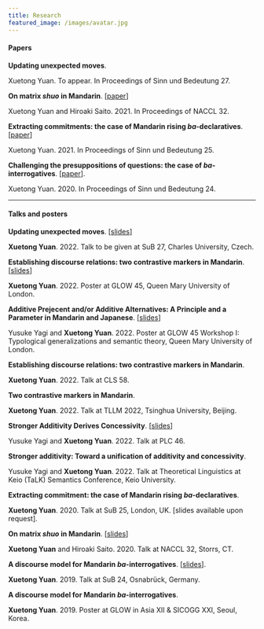 ```yaml
---
title: Research
featured_image: /images/avatar.jpg
---
```


#### Papers

**Updating unexpected moves**.

Xuetong Yuan. To appear. In Proceedings of Sinn und Bedeutung 27.

**On matrix *shuo* in Mandarin**. [[paper](https://drive.google.com/file/d/1gcIVDTCM3hJLIh7_hPLg2XlZh7TG6DOo/view?usp=sharing)]

Xuetong Yuan and Hiroaki Saito. 2021. In Proceedings of NACCL 32.

**Extracting commitments: the case of Mandarin rising *ba*-declaratives**. [[paper](https://drive.google.com/file/d/1-miLwqCstd5w8V_I-QjA3jxoVjCb0INp/view?usp=sharing)]

Xuetong Yuan. 2021. In Proceedings of Sinn und Bedeutung 25.

**Challenging the presuppositions of questions: the case of *ba*-interrogatives**. \[[paper](https://drive.google.com/file/d/1DyUrmwdEBrLDq2DmoB2NWjBD32e-UXKQ/view?usp=sharing)\].

Xuetong Yuan. 2020. In Proceedings of Sinn und Bedeutung 24.

---

#### Talks and posters

**Updating unexpected moves**. [[slides](https://drive.google.com/file/d/1EiSpjRwFlxNxh150-9PXUCwQx34fjhq3/view?usp=sharing)]

**Xuetong Yuan**. 2022. Talk to be given at SuB 27, Charles University, Czech.

**Establishing discourse relations: two contrastive markers in Mandarin**. [[slides](https://drive.google.com/file/d/1VdqkscXZj5rjWuJlkzz_ykWFjc03P4c2/view?usp=sharing)]

**Xuetong Yuan**. 2022. Poster at GLOW 45, Queen Mary University of London.

**Additive Prejecent and/or Additive Alternatives: A Principle and a Parameter in Mandarin and Japanese**. [[slides](https://drive.google.com/file/d/1wOp23tDGXx7fyasy0I32kPAflgJ7-5s-/view?usp=sharing)]

Yusuke Yagi and **Xuetong Yuan**. 2022. Poster at GLOW 45 Workshop I: Typological generalizations and semantic theory, Queen Mary University of London.

**Establishing discourse relations: two contrastive markers in Mandarin**.

**Xuetong Yuan**. 2022. Talk at CLS 58.

**Two contrastive markers in Mandarin**.

**Xuetong Yuan**. 2022. Talk at TLLM 2022, Tsinghua University, Beijing.

**Stronger Additivity Derives Concessivity**. [[slides](https://drive.google.com/file/d/1bRAhVIukYbgavSnfV0kiZ6PWKLQQprzs/view?usp=sharing)]

Yusuke Yagi and **Xuetong Yuan**. 2022. Talk at PLC 46.

**Stronger additivity: Toward a unification of additivity and concessivity**.

Yusuke Yagi and **Xuetong Yuan**. 2022. Talk at Theoretical Linguistics at Keio (TaLK) Semantics Conference, Keio University.

**Extracting commitment: the case of Mandarin rising *ba*-declaratives**.

**Xuetong Yuan**. 2020. Talk at SuB 25, London, UK. [slides available upon request].

**On matrix *shuo* in Mandarin**. [[slides](https://drive.google.com/file/d/1Q1JEYGTZ9Ol-NhqTn_zeJRZUOfYBLcR3/view?usp=sharing)]

**Xuetong Yuan** and Hiroaki Saito. 2020. Talk at NACCL 32, Storrs, CT.


**A discourse model for Mandarin *ba*-interrogatives**. \[[slides](https://drive.google.com/open?id=1FVLrZuB1UWb8gKZsTLl51EWy0KZ9eT0W)\].

**Xuetong Yuan**. 2019. Talk at SuB 24, Osnabrück, Germany.

**A discourse model for Mandarin *ba*-interrogatives**.

**Xuetong Yuan**. 2019. Poster at GLOW in Asia XII & SICOGG XXI, Seoul, Korea.
